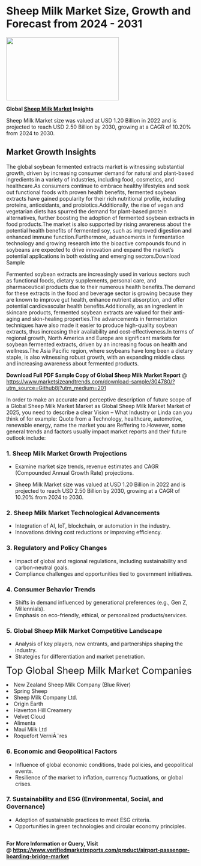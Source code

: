 <H1>Sheep Milk Market Size, Growth and Forecast from 2024 - 2031</H1><img class="aligncenter size-medium wp-image-584254" src="https://thirdeyenews.in/wp-content/uploads/2024/09/Global-Market-Research-300x168.jpeg" alt="" width="300" height="168" /><p><strong>Global&nbsp;<a href="https://www.marketsizeandtrends.com/download-sample/304780/?utm_source=Github8j?utm_medium=201">Sheep Milk Market</a> Insights</strong></p><p>Sheep Milk Market size was valued at USD 1.20 Billion in 2022 and is projected to reach USD 2.50 Billion by 2030, growing at a CAGR of 10.20% from 2024 to 2030.</p><p><h2>Market Growth Insights</h2> <p>The global soybean fermented extracts market is witnessing substantial growth, driven by increasing consumer demand for natural and plant-based ingredients in a variety of industries, including food, cosmetics, and healthcare.As consumers continue to embrace healthy lifestyles and seek out functional foods with proven health benefits, fermented soybean extracts have gained popularity for their rich nutritional profile, including proteins, antioxidants, and probiotics.Additionally, the rise of vegan and vegetarian diets has spurred the demand for plant-based protein alternatives, further boosting the adoption of fermented soybean extracts in food products.The market is also supported by rising awareness about the potential health benefits of fermented soy, such as improved digestion and enhanced immune function.Furthermore, advancements in fermentation technology and growing research into the bioactive compounds found in soybeans are expected to drive innovation and expand the market’s potential applications in both existing and emerging sectors.Download Sample </p> <p>Fermented soybean extracts are increasingly used in various sectors such as functional foods, dietary supplements, personal care, and pharmaceutical products due to their numerous health benefits.The demand for these extracts in the food and beverage sector is growing because they are known to improve gut health, enhance nutrient absorption, and offer potential cardiovascular health benefits.Additionally, as an ingredient in skincare products, fermented soybean extracts are valued for their anti-aging and skin-healing properties.The advancements in fermentation techniques have also made it easier to produce high-quality soybean extracts, thus increasing their availability and cost-effectiveness.In terms of regional growth, North America and Europe are significant markets for soybean fermented extracts, driven by an increasing focus on health and wellness.The Asia Pacific region, where soybeans have long been a dietary staple, is also witnessing robust growth, with an expanding middle class and increasing awareness about fermented products.</p><p><span class=""><strong>Download Full PDF Sample Copy of Global Sheep Milk Market Report</strong> @ <a href="https://www.marketsizeandtrends.com/download-sample/304780/?utm_source=Github8j?utm_medium=201" target="_blank">https://www.marketsizeandtrends.com/download-sample/304780/?utm_source=Github8j?utm_medium=201</a></span></p><p>In order to make an accurate and perceptive description of future scope of a Global&nbsp;Sheep Milk Market Market as Global&nbsp;Sheep Milk Market Market of 2025, you need to describe a clear Vision &ndash; What Industry or Linda can you think of for example: Quote from a Technology, healthcare, automotive, renewable energy, name the market you are Reffering to.However, some general trends and factors usually impact market reports and their future outlook include:</p><h3>1.&nbsp;<strong>Sheep Milk Market Growth Projections</strong></h3><ul><li>Examine market size trends, revenue estimates and CAGR (Compounded Annual Growth Rate) projections.</li><li><p>Sheep Milk Market size was valued at USD 1.20 Billion in 2022 and is projected to reach USD 2.50 Billion by 2030, growing at a CAGR of 10.20% from 2024 to 2030.</p></li></ul><h3>2.&nbsp;<strong>Sheep Milk Market Technological Advancements</strong></h3><ul><li>Integration of AI, IoT, blockchain, or automation in the industry.</li><li>Innovations driving cost reductions or improving efficiency.</li></ul><h3>3.&nbsp;<strong>Regulatory and Policy Changes</strong></h3><ul><li>Impact of global and regional regulations, including sustainability and carbon-neutral goals.</li><li>Compliance challenges and opportunities tied to government initiatives.</li></ul><h3>4.&nbsp;<strong>Consumer Behavior Trends</strong></h3><ul><li>Shifts in demand influenced by generational preferences (e.g., Gen Z, Millennials).</li><li>Emphasis on eco-friendly, ethical, or personalized products/services.</li></ul><h3>5.&nbsp;<strong>Global Sheep Milk Market Competitive Landscape</strong></h3><ul><li>Analysis of key players, new entrants, and partnerships shaping the industry.</li><li>Strategies for differentiation and market penetration.</li></ul><p data-pm-slice="1 1 []"><span style="color: inherit; font-family: inherit; font-size: 25px;">Top Global Sheep Milk Market Companies</span></p><div class="" data-test-id=""><p><li>New Zealand Sheep Milk Company (Blue River)</li><li> Spring Sheep</li><li> Sheep Milk Company Ltd.</li><li> Origin Earth</li><li> Haverton Hill Creamery</li><li> Velvet Cloud</li><li> Alimenta</li><li> Maui Milk Ltd</li><li> Roquefort VerniÃ¨res</li></p></div><h3>6.&nbsp;<strong>Economic and Geopolitical Factors</strong></h3><ul><li>Influence of global economic conditions, trade policies, and geopolitical events.</li><li>Resilience of the market to inflation, currency fluctuations, or global crises.</li></ul><h3>7.&nbsp;<strong>Sustainability and ESG (Environmental, Social, and Governance)</strong></h3><ul><li>Adoption of sustainable practices to meet ESG criteria.</li><li>Opportunities in green technologies and circular economy principles.</li></ul><h2><strong style="font-size: 14px;">For More Information or Query, Visit @&nbsp;</strong><a style="background-color: #ffffff; font-size: 14px;" href="https://www.marketsizeandtrends.com/report/sheep-milk-market/" target="_blank">https://www.verifiedmarketreports.com/product/airport-passenger-boarding-bridge-market</a></h2>